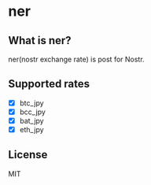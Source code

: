 # ner

## What is ner?

ner(nostr exchange rate) is post for Nostr.

## Supported rates

- [x] btc_jpy
- [x] bcc_jpy
- [x] bat_jpy
- [x] eth_jpy

## License

MIT
